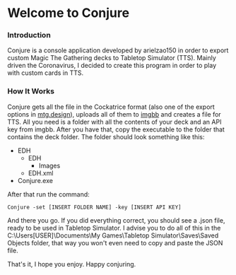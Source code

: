 # Welcome to Conjure
### Introduction
Conjure is a console application developed by arielzao150 in order to export custom Magic The Gathering decks to Tabletop Simulator (TTS).
Mainly driven the Coronavirus, I decided to create this program in order to play with custom cards in TTS.
### How It Works
Conjure gets all the file in the Cockatrice format (also one of the export options in [mtg.design](mtg.design)), uploads all of them to [imgbb](https://imgbb.com/) and creates a file for TTS.
All you need is a folder with all the contents of your deck and an API key from imgbb.
After you have that, copy the executable to the folder that contains the deck folder. The folder should look something like this:

 - EDH
	 - EDH
		 - Images
	 - EDH.xml
 - Conjure.exe

After that run the command:

    Conjure -set [INSERT FOLDER NAME] -key [INSERT API KEY]

And there you go. If you did everything correct, you should see a .json file, ready to be used in Tabletop Simulator.
I advise you to do all of this in the C:\Users\[USER]\Documents\My Games\Tabletop Simulator\Saves\Saved Objects folder, that way you won't even need to copy and paste the JSON file.

That's it, I hope you enjoy.
Happy conjuring.